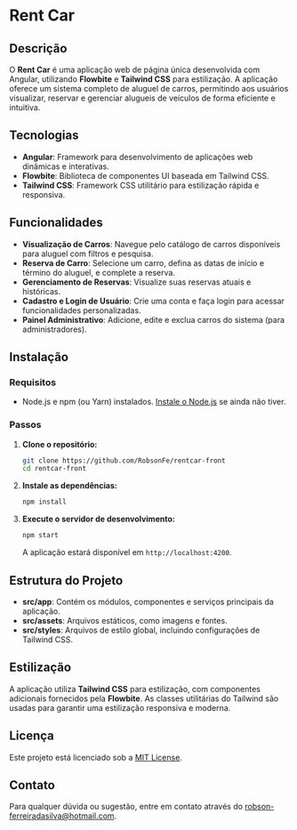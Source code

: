 # Rent Car

## Descrição

O **Rent Car** é uma aplicação web de página única desenvolvida com Angular, utilizando **Flowbite** e **Tailwind CSS** para estilização. A aplicação oferece um sistema completo de aluguel de carros, permitindo aos usuários visualizar, reservar e gerenciar alugueis de veículos de forma eficiente e intuitiva.

## Tecnologias

- **Angular**: Framework para desenvolvimento de aplicações web dinâmicas e interativas.
- **Flowbite**: Biblioteca de componentes UI baseada em Tailwind CSS.
- **Tailwind CSS**: Framework CSS utilitário para estilização rápida e responsiva.

## Funcionalidades

- **Visualização de Carros**: Navegue pelo catálogo de carros disponíveis para aluguel com filtros e pesquisa.
- **Reserva de Carro**: Selecione um carro, defina as datas de início e término do aluguel, e complete a reserva.
- **Gerenciamento de Reservas**: Visualize suas reservas atuais e históricas.
- **Cadastro e Login de Usuário**: Crie uma conta e faça login para acessar funcionalidades personalizadas.
- **Painel Administrativo**: Adicione, edite e exclua carros do sistema (para administradores).

## Instalação

### Requisitos

- Node.js e npm (ou Yarn) instalados. [Instale o Node.js](https://nodejs.org/) se ainda não tiver.

### Passos

1. **Clone o repositório:**

   ```bash
   git clone https://github.com/RobsonFe/rentcar-front
   cd rentcar-front
   ```

2. **Instale as dependências:**

   ```bash
   npm install
   ```

3. **Execute o servidor de desenvolvimento:**

   ```bash
   npm start
   ```

   A aplicação estará disponível em `http://localhost:4200`.

## Estrutura do Projeto

- **src/app**: Contém os módulos, componentes e serviços principais da aplicação.
- **src/assets**: Arquivos estáticos, como imagens e fontes.
- **src/styles**: Arquivos de estilo global, incluindo configurações de Tailwind CSS.

## Estilização

A aplicação utiliza **Tailwind CSS** para estilização, com componentes adicionais fornecidos pela **Flowbite**. As classes utilitárias do Tailwind são usadas para garantir uma estilização responsiva e moderna.

## Licença

Este projeto está licenciado sob a [MIT License](LICENSE).

## Contato

Para qualquer dúvida ou sugestão, entre em contato através do [robson-ferreiradasilva@hotmail.com](mailto:robson-ferreiradasilva@hotmail.com).
